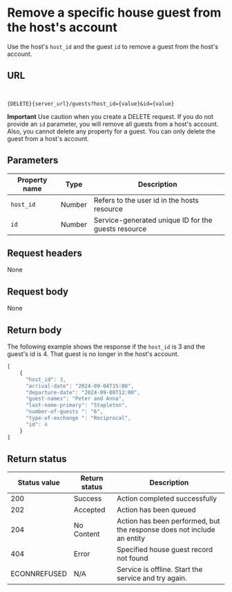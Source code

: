 # Remove a specific house guest from the host's account

Use the host's `host_id` and the guest `id` to remove a guest from the host's account.

## URL

```shell


{DELETE}{server_url}/guests?host_id={value}&id={value}

```

**Important** Use caution when you create a DELETE request.  If you do not provide an `id` parameter, you will remove all guests from a host's account. Also, you cannot delete any property for a guest. You can only delete the guest from a host's account.

## Parameters

| Property name | Type | Description |
| ------------- | ----------- | ----------- |
| `host_id` | Number | Refers to the user id in the hosts resource |
| `id` | Number | Service-generated unique ID for the guests resource|

## Request headers

None

## Request body

None

## Return body

The following example shows the response if the `host_id` is 3 and the guest's id is 4. That guest is no longer in the host's account.

```js
[
    {
      "host_id": 3,
      "arrival-date": "2024-09-04T15:00",
      "departure-date": "2024-09-08T12:00", 
      "guest-names": "Peter and Anna",
      "last-name-primary": "Stapleton",
      "number-of-guests ": "6",
      "type-of-exchange ": "Reciprocal",  
      "id": 4
    }
]
```

## Return status

| Status value | Return status | Description |
| ------------- | ----------- | ----------- |
| 200 | Success | Action completed successfully |
| 202 | Accepted| Action has been queued |
| 204 | No Content| Action has been performed, but the response does not include an entity |
| 404 | Error | Specified house guest record not found |
|  ECONNREFUSED | N/A | Service is offline. Start the service and try again. |
